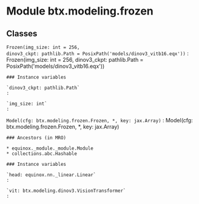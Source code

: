 Module btx.modeling.frozen
==========================

Classes
-------

`Frozen(img_size: int = 256, dinov3_ckpt: pathlib.Path = PosixPath('models/dinov3_vitb16.eqx'))`
:   Frozen(img_size: int = 256, dinov3_ckpt: pathlib.Path = PosixPath('models/dinov3_vitb16.eqx'))

    ### Instance variables

    `dinov3_ckpt: pathlib.Path`
    :

    `img_size: int`
    :

`Model(cfg: btx.modeling.frozen.Frozen, *, key: jax.Array)`
:   Model(cfg: btx.modeling.frozen.Frozen, *, key: jax.Array)

    ### Ancestors (in MRO)

    * equinox._module._module.Module
    * collections.abc.Hashable

    ### Instance variables

    `head: equinox.nn._linear.Linear`
    :

    `vit: btx.modeling.dinov3.VisionTransformer`
    :